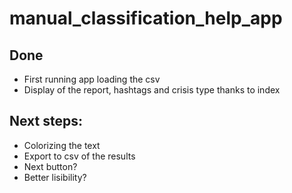 # manual_classification_help_app

## Done
- First running app loading the csv
- Display of the report, hashtags and crisis type thanks to index

## Next steps:
- Colorizing the text
- Export to csv of the results
- Next button?
- Better lisibility?
